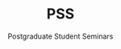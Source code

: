 ---
# A Recent Blog Posts section created with the Pages widget.
# This section displays recent blog posts from `content/post/`.

widget : slider  # See https://sourcethemes.com/academic/docs/page-builder/
headless : false  # This file represents a page section.
weight : 80  # Order that this section will appear.

title : "PSS"
subtitle : "Postgraduate Student Seminars"


# ... Put Your Section Options Here (section position etc.) ...

# Slide interval.
# Use `false` to disable animation or enter a time in ms, e.g. `5000` (5s).
interval: false

# Minimum slide height.
# Specify a height to ensure a consistent height for each slide.
height: 400px


item:
  - title: "Postgraduate Student Seminars"
    content: 'Cycle through to see the recent talk titles or click below to see a list of all from this year.'
    align: left
    overlay_color: '#FF1493'
    cta_label: PSS talks
    cta_url: 'pss/'
    cta_icon_pack: fas
    cta_icon: graduation-cap

  - title: "Modelling hair follicle development and formation of periodic patterns of cells"
    content: 'Shahzeb Raja Noureen, 10/12/2020'
    align: left
    overlay_color: '#FF1493'
    cta_label: Abstract
    cta_url: 'pss/shahzeb/'
    cta_icon_pack: fas
    cta_icon: graduation-cap

  - title: "An Invitation to Probability Theory"
    content: 'Yi Sheng Lim 03/12/2020'
    align: left
    overlay_color: '#FF1493'
    cta_label: Abstract
    cta_url: 'pss/yisheng/'
    cta_icon_pack: fas
    cta_icon: graduation-cap
  
  - title: "Will a Large Complex System be Stable?"
    content: 'Yvonne Krumbeck 26/11/2020'
    align: left
    overlay_color: '#FF1493'
    cta_label: Abstract
    cta_url: 'pss/yvonne/'
    cta_icon_pack: fas
    cta_icon: graduation-cap


---